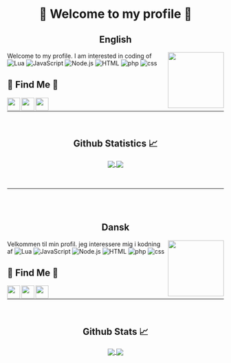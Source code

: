 <h1 align="center">👋 Welcome to my profile 👋</h1>

<h2 align="center">English</h2>

<img align="right" alt="" height="130px" src="https://media.giphy.com/media/UIUDOytp6xNz9tyVJa/giphy.gif" />

Welcome to my profile.
I am interested in coding of 
![Lua](https://img.shields.io/badge/%20-%20Lua-blue)
![JavaScript](https://img.shields.io/badge/-Javascript-yellow)
![Node.js](https://img.shields.io/badge/-Node.js-green)
![HTML](https://img.shields.io/badge/-HTML-red)
![php](https://img.shields.io/badge/-php-lightblue)
![css](https://img.shields.io/badge/-css-yellowgreen)

## 🔎 Find Me 🔎

[Discord]: https://discord.com/users/381455281437147146

[Steam]: https://steamcommunity.com/id/M1kk4l_/

[Youtube]: https://www.youtube.com/channel/UCeCutsGoXXiwQj0KAkRh1_A

[<img align="left" alt="" height="30px" src="https://cdn3.iconfinder.com/data/icons/popular-services-brands-vol-2/512/discord-512.png" />][Discord]
[<img align="left" alt="" height="30px" src="https://cdn3.iconfinder.com/data/icons/popular-services-brands-vol-2/512/steam-256.png" />][Steam]
[<img align="left" alt="" height="30px" src="https://cdn4.iconfinder.com/data/icons/social-media-logos-6/512/4-youtube_video-256.png" />][Youtube]
<br />

---
<br/>

  <h2 align="center"> Github Statistics 📈 </h2>
  
  <div align="center"> 
     <a href="">
      <img align="center" src="https://github-readme-stats-sigma-five.vercel.app/api?username=M1kk4l&show_icons=true&include_all_commits=true&count_private=true&theme=react&line_height=40" />
    </a>
    <a href="">
      <img align="center" src="https://github-readme-stats.vercel.app/api/top-langs/?username=M1kk4l&theme=react&line_height=40&hide=css"/>
    </a>
</div

<br/>
<br>
<br>
<hr>
<br>
<br>

<h2 align="center">Dansk</h2>

<img align="right" alt="" height="130px" src="https://media.giphy.com/media/UIUDOytp6xNz9tyVJa/giphy.gif" />

Velkommen til min profil.
jeg interessere mig i kodning af 
![Lua](https://img.shields.io/badge/%20-%20Lua-blue)
![JavaScript](https://img.shields.io/badge/-Javascript-yellow)
![Node.js](https://img.shields.io/badge/-Node.js-green)
![HTML](https://img.shields.io/badge/-HTML-red)
![php](https://img.shields.io/badge/-php-lightblue)
![css](https://img.shields.io/badge/-css-yellowgreen)

## 🔎 Find Me 🔎

[Discord]: https://discord.com/users/381455281437147146

[Steam]: https://steamcommunity.com/id/M1kk4l_/

[Youtube]: https://www.youtube.com/channel/UCeCutsGoXXiwQj0KAkRh1_A

[<img align="left" alt="" height="30px" src="https://cdn3.iconfinder.com/data/icons/popular-services-brands-vol-2/512/discord-512.png" />][Discord]
[<img align="left" alt="" height="30px" src="https://cdn3.iconfinder.com/data/icons/popular-services-brands-vol-2/512/steam-256.png" />][Steam]
[<img align="left" alt="" height="30px" src="https://cdn4.iconfinder.com/data/icons/social-media-logos-6/512/4-youtube_video-256.png" />][Youtube]
<br />

---
<br/>

  <h2 align="center"> Github Stats 📈 </h2>
  
  <div align="center"> 
     <a href="">
      <img align="center" src="https://github-readme-stats-sigma-five.vercel.app/api?username=M1kk4l&show_icons=true&include_all_commits=true&count_private=true&theme=react&line_height=40" />
    </a>
    <a href="">
      <img align="center" src="https://github-readme-stats.vercel.app/api/top-langs/?username=M1kk4l&theme=react&line_height=40&hide=css"/>
    </a>
</div

<br/>
